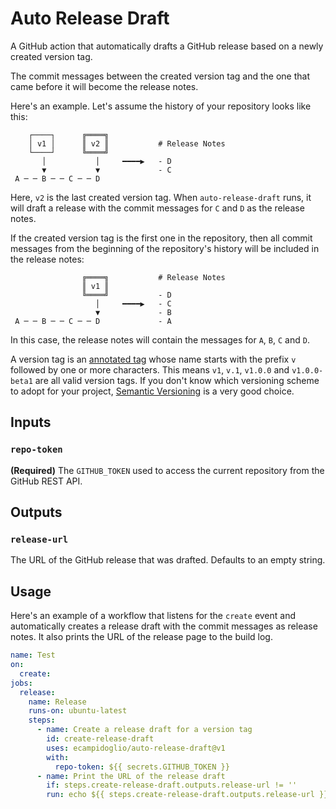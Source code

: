 # Auto Release Draft

A GitHub action that automatically drafts a GitHub release based on a newly created version tag.

The commit messages between the created version tag and the one that came before it will become the release notes.

Here's an example. Let's assume the history of your repository looks like this:

```
    ┌────┐      ╔════╗
    │ v1 │      ║ v2 ║           # Release Notes
    └────┘      ╚════╝
       │           │     ━━━━▶   - D
       ▼           ▼             - C
 A ─ ─ B ─ ─ C ─ ─ D
```

Here, `v2` is the last created version tag. When `auto-release-draft` runs, it will draft a release with the commit messages for `C` and `D` as the release notes.

If the created version tag is the first one in the repository, then all commit messages from the beginning of the repository's history will be included in the release notes:

```
                ╔════╗           # Release Notes
                ║ v1 ║
                ╚════╝           - D
                   │     ━━━━▶   - C
                   ▼             - B
 A ─ ─ B ─ ─ C ─ ─ D             - A
```

In this case, the release notes will contain the messages for `A`, `B`, `C` and `D`.

A version tag is an [annotated tag](https://git-scm.com/book/en/v2/Git-Basics-Tagging#_annotated_tags) whose name starts with the prefix `v` followed by one or more characters. This means `v1`, `v.1`, `v1.0.0` and `v1.0.0-beta1` are all valid version tags. If you don't know which versioning scheme to adopt for your project, [Semantic Versioning](https://semver.org) is a very good choice.

## Inputs

### `repo-token`

**(Required)** The `GITHUB_TOKEN` used to access the current repository from the GitHub REST API.

## Outputs

### `release-url`

The URL of the GitHub release that was drafted. Defaults to an empty string.

## Usage

Here's an example of a workflow that listens for the `create` event and automatically creates a release draft with the commit messages as release notes. It also prints the URL of the release page to the build log.

```yaml
name: Test
on:
  create:
jobs:
  release:
    name: Release
    runs-on: ubuntu-latest
    steps:
      - name: Create a release draft for a version tag
        id: create-release-draft
        uses: ecampidoglio/auto-release-draft@v1
        with:
          repo-token: ${{ secrets.GITHUB_TOKEN }}
      - name: Print the URL of the release draft
        if: steps.create-release-draft.outputs.release-url != ''
        run: echo ${{ steps.create-release-draft.outputs.release-url }}
```
